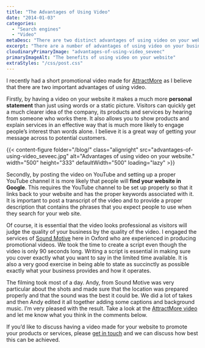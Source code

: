```yaml
---
title: "The Advantages of Using Video"
date: "2014-01-03"
categories:
  - "Search engines"
  - "Video"
metaDesc: "There are two distinct advantages of using video on your web site. It helps in engaging visitors and assists the search engines in finding your site."
excerpt: "There are a number of advantages of using video on your business website. Not only does it help make a stronger connection with site visitors it can help improve search engine rankings. However, it needs to be done properly and that is the subject of this post."
cloudinaryPrimaryImage: "advantages-of-using-video_seveec"
primaryImageAlt: "The benefits of using video on your website"
extraStyles: "/css/post.css"
---
```


I recently had a short promotional video made for [AttractMore](https://www.attractmore.uk/) as I believe that there are two important advantages of using video.

Firstly, by having a video on your website it makes a much more **personal statement** than just using words or a static picture. Visitors can quickly get a much clearer idea of the company, its products and services by hearing from someone who works there. It also allows you to show products and explain services in an effective way that is much more likely to engage people’s interest than words alone. I believe it is a great way of getting your message across to potential customers.

{{< content-figure folder="/blog/"
class="alignright"
src="advantages-of-using-video_seveec.jpg"
alt="Advantages of using video on your website."
width="500" height="333" defaultWidth="500"
loading="lazy" >}}

Secondly, by posting the video on YouTube and setting up a proper YouTube channel it is more likely that people will **find your website in Google**. This requires the YouTube channel to be set up properly so that it links back to your website and has the proper keywords associated with it.  It is important to post a transcript of the video and to provide a proper description that contains the phrases that you expect people to use when they search for your web site.

Of course, it is essential that the video looks professional as visitors will judge the quality of your business by the quality of the video. I engaged the services of [Sound Motive](https://soundmotive.tv/) here in Oxford who are experienced in producing promotional videos. We took the time to create a script even though the video is only 90 seconds long. Writing a script is essential in making sure you cover exactly what you want to say in the limited time available. It is also a very good exercise in being able to state as succinctly as possible exactly what your business provides and how it operates.

The filming took most of a day. Andy, from Sound Motive was very particular about the shots and made sure that the location was prepared properly and that the sound was the best it could be. We did a lot of takes and then Andy edited it all together adding some captions and background music. I’m very pleased with the result. Take a look at the [AttractMore video](https://www.youtube.com/watch?v=mMofqKcKk2Q) and let me know what you think in the comments below.

If you’d like to discuss having a video made for your website to promote your products or services, please [get in touch](/contact/) and we can discuss how best this can be achieved.
